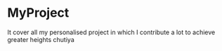# MyProject

It cover all my personalised project in which I contribute a lot to achieve greater heights
chutiya